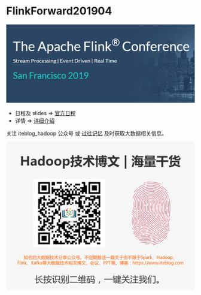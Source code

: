 # FlinkForward201904

![flink forward-2019-04](resources/flink_forward_201904-iteblog.png)
- 日程及 slides => [官方日程](https://sf-2019.flink-forward.org/)
- 详情 => [详细介绍](https://www.iteblog.com/archives/2540.html)

关注 iteblog_hadoop 公众号 或 [过往记忆](https://www.iteblog.com) 及时获取大数据相关信息。

![flink forward-2019-04](resources/iteblog_hadoop.jpg)